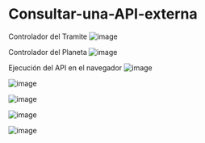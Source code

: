 # Consultar-una-API-externa
Controlador del Tramite
![image](https://github.com/Martin63825/Consultar-una-API-externa/assets/118712103/e7dea00c-cb88-4cfa-b64a-22d06cd92484)

Controlador del Planeta
![image](https://github.com/Martin63825/Consultar-una-API-externa/assets/118712103/b632bd58-827d-4147-8d8c-2e4b5f4e5839)

Ejecución del API en el navegador
![image](https://github.com/Martin63825/Consultar-una-API-externa/assets/118712103/32f0bd13-7ea8-4286-aea5-041c350538f4)

![image](https://github.com/Martin63825/Consultar-una-API-externa/assets/118712103/4dd23198-c8c8-4521-a4e4-5fb705be6216)

![image](https://github.com/Martin63825/Consultar-una-API-externa/assets/118712103/520bbe0d-0681-41c9-975f-6d34ab49a968)

![image](https://github.com/Martin63825/Consultar-una-API-externa/assets/118712103/6a12de95-f60b-4252-8756-530fbcdd5614)

![image](https://github.com/Martin63825/Consultar-una-API-externa/assets/118712103/14828375-7f35-428c-b3c2-cf94d0d5ec74)


